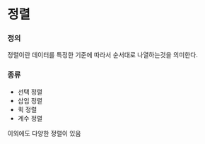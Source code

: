 # 정렬

### 정의

정렬이란 데이터를 특정한 기준에 따라서 순서대로 나열하는것을 의미한다.

### 종류

- 선택 정렬
- 삽입 정렬
- 퀵 정렬
- 계수 정렬

이외에도 다양한 정렬이 있음
